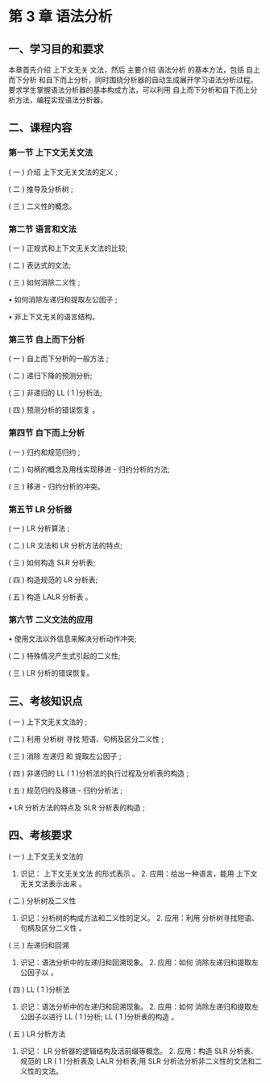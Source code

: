 # 第 3 章 语法分析

## 一、学习目的和要求

本章首先介绍 上下文无关 文法，然后 主要介绍 语法分析 的基本方法，包括  自上而下分析 和自下而上分析，同时围绕分析器的自动生成展开学习语法分析过程。 要求学生掌握语法分析器的基本构成方法，可以利用 自上而下分析和自下而上分析方法，编程实现语法分析器。

## 二、课程内容

### 第一节 上下文无关文法

( 一 ) 介绍 上下文无关文法的定义 ;

( 二 ) 推导及分析树 ;

( 三 ) 二义性的概念。

### 第二节 语言和文法

( 一 ) 正规式和上下文无关文法的比较;

( 二 ) 表达式的文法;

( 三 ) 如何消除二义性 ;

• 如何消除左递归和提取左公因子 ;

• 非上下文无关的语言结构。

### 第三节 自上而下分析

( 一 ) 自上而下分析的一般方法 ;

( 二 ) 递归下降的预测分析;

( 三 ) 非递归的 LL ( 1 )分析法;

( 四 ) 预测分析的错误恢复 。

### 第四节 自下而上分析

( 一 ) 归约和规范归约 ;

( 二 ) 句柄的概念及用栈实现移进 - 归约分析的方法;

( 三 ) 移进 - 归约分析的冲突。

### 第五节 LR 分析器

( 一 ) LR 分析算法 ;

( 二 ) LR 文法和 LR 分析方法的特点;

( 三 ) 如何构造 SLR 分析表;

( 四 ) 构造规范的 LR 分析表;

( 五 ) 构造 LALR 分析表 。

### 第六节 二义文法的应用

• 使用文法以外信息来解决分析动作冲突;

( 二 ) 特殊情况产生式引起的二义性;

( 三 ) LR 分析的错误恢复。

## 三、考核知识点

( 一 ) 上下文无关文法的 ;

( 二 ) 利用 分析树 寻找 短语、句柄及区分二义性 ;

( 三 ) 消除 左递归 和 提取左公因子 ;

( 四 ) 非递归的 LL ( 1 )分析法的执行过程及分析表的构造 ;

( 五 ) 规范归约及移进 - 归约分析法 ;

• LR 分析方法的特点及 SLR 分析表的构造 ;

## 四、考核要求

( 一 ) 上下文无关文法的

1. 识记： 上下文无关文法 的形式表示 。 2. 应用：给出一种语言，能用 上下文无关文法表示出来 。

( 二 ) 分析树及二义性

1. 识记：分析树的构成方法和二义性的定义。 2. 应用：利用 分析树寻找短语、句柄及区分二义性 。

( 三 ) 左递归和回溯

1. 识记：语法分析中的左递归和回溯现象。 2. 应用：如何 消除左递归和提取左公因子以 。

( 四 ) LL ( 1 )分析法

1. 识记：语法分析中的左递归和回溯现象。 2. 应用：如何 消除左递归和提取左公因子以进行 LL ( 1 )分析; LL ( 1 )分析表的构造 。

( 五 ) LR 分析方法

1. 识记： LR 分析器的逻辑结构及活前缀等概念。 2. 应用：构造 SLR 分析表、规范的 LR ( 1 )分析表及 LALR 分析表;用 SLR 分析法分析非二义性的文法和二义性的文法。